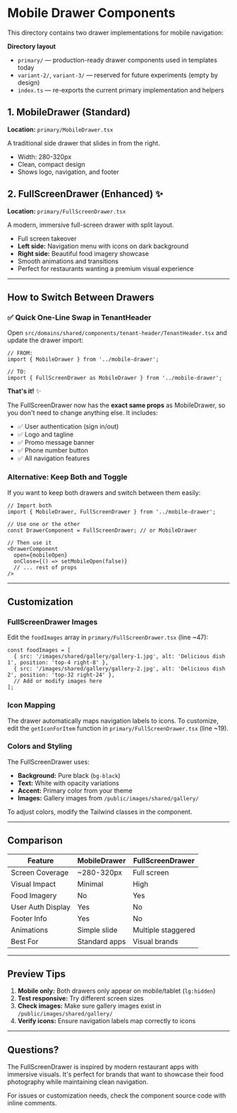 # Mobile Drawer Components

This directory contains two drawer implementations for mobile navigation:

**Directory layout**
- `primary/` — production-ready drawer components used in templates today
- `variant-2/`, `variant-3/` — reserved for future experiments (empty by design)
- `index.ts` — re-exports the current primary implementation and helpers

## 1. MobileDrawer (Standard)
**Location:** `primary/MobileDrawer.tsx`

A traditional side drawer that slides in from the right.
- Width: 280-320px
- Clean, compact design
- Shows logo, navigation, and footer

## 2. FullScreenDrawer (Enhanced) ✨
**Location:** `primary/FullScreenDrawer.tsx`

A modern, immersive full-screen drawer with split layout.
- Full screen takeover
- **Left side:** Navigation menu with icons on dark background
- **Right side:** Beautiful food imagery showcase
- Smooth animations and transitions
- Perfect for restaurants wanting a premium visual experience

---

## How to Switch Between Drawers

### ✅ Quick One-Line Swap in TenantHeader

Open `src/domains/shared/components/tenant-header/TenantHeader.tsx` and update the drawer import:

```tsx
// FROM:
import { MobileDrawer } from '../mobile-drawer';

// TO:
import { FullScreenDrawer as MobileDrawer } from '../mobile-drawer';
```

**That's it!** ✨

The FullScreenDrawer now has the **exact same props** as MobileDrawer, so you don't need to change anything else. It includes:
- ✅ User authentication (sign in/out)
- ✅ Logo and tagline
- ✅ Promo message banner
- ✅ Phone number button
- ✅ All navigation features

### Alternative: Keep Both and Toggle

If you want to keep both drawers and switch between them easily:

```tsx
// Import both
import { MobileDrawer, FullScreenDrawer } from '../mobile-drawer';

// Use one or the other
const DrawerComponent = FullScreenDrawer; // or MobileDrawer

// Then use it
<DrawerComponent
  open={mobileOpen}
  onClose={() => setMobileOpen(false)}
  // ... rest of props
/>
```

---

## Customization

### FullScreenDrawer Images

Edit the `foodImages` array in `primary/FullScreenDrawer.tsx` (line ~47):

```tsx
const foodImages = [
  { src: '/images/shared/gallery/gallery-1.jpg', alt: 'Delicious dish 1', position: 'top-4 right-8' },
  { src: '/images/shared/gallery/gallery-2.jpg', alt: 'Delicious dish 2', position: 'top-32 right-24' },
  // Add or modify images here
];
```

### Icon Mapping

The drawer automatically maps navigation labels to icons. To customize, edit the `getIconForItem` function in `primary/FullScreenDrawer.tsx` (line ~19).

### Colors and Styling

The FullScreenDrawer uses:
- **Background:** Pure black (`bg-black`)
- **Text:** White with opacity variations
- **Accent:** Primary color from your theme
- **Images:** Gallery images from `/public/images/shared/gallery/`

To adjust colors, modify the Tailwind classes in the component.

---

## Comparison

| Feature | MobileDrawer | FullScreenDrawer |
|---------|--------------|------------------|
| Screen Coverage | ~280-320px | Full screen |
| Visual Impact | Minimal | High |
| Food Imagery | No | Yes |
| User Auth Display | Yes | No |
| Footer Info | Yes | No |
| Animations | Simple slide | Multiple staggered |
| Best For | Standard apps | Visual brands |

---

## Preview Tips

1. **Mobile only:** Both drawers only appear on mobile/tablet (`lg:hidden`)
2. **Test responsive:** Try different screen sizes
3. **Check images:** Make sure gallery images exist in `/public/images/shared/gallery/`
4. **Verify icons:** Ensure navigation labels map correctly to icons

---

## Questions?

The FullScreenDrawer is inspired by modern restaurant apps with immersive visuals. It's perfect for brands that want to showcase their food photography while maintaining clean navigation.

For issues or customization needs, check the component source code with inline comments.
